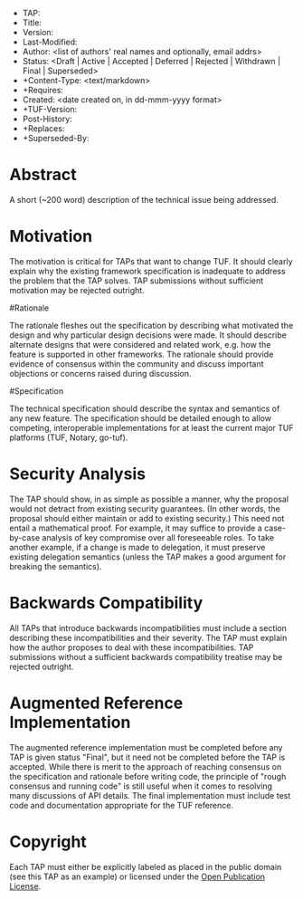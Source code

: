 * TAP: <TAP number>
* Title: <TAP title>
* Version: <version string>
* Last-Modified: <date string>
* Author: <list of authors' real names and optionally, email addrs>
* Status: <Draft | Active | Accepted | Deferred | Rejected | Withdrawn | Final | Superseded>
* +Content-Type: <text/markdown>
* +Requires: <TAP numbers>
* Created: <date created on, in dd-mmm-yyyy format>
* +TUF-Version: <version number>
* Post-History: <dates of postings to the TUF mailing list>
* +Replaces: <TAP number>
* +Superseded-By: <TAP number>

# Abstract

A short (~200 word) description of the technical issue being addressed.

# Motivation

The motivation is critical for TAPs that want to change TUF. It should clearly explain why the existing framework specification is inadequate to address the problem that the TAP solves.  TAP submissions without sufficient motivation may be rejected outright.

#Rationale

The rationale fleshes out the specification by describing what motivated the design and why particular design decisions were made. It should describe alternate designs that were considered and related work, e.g. how the feature is supported in other frameworks. The rationale should provide evidence of consensus within the community and discuss important objections or concerns raised during discussion.

#Specification

The technical specification should describe the syntax and semantics of any new feature. The specification should be detailed enough to allow competing, interoperable implementations for at least the current major TUF platforms (TUF, Notary, go-tuf).

# Security Analysis

The TAP should show, in as simple as possible a manner, why the proposal would not detract from existing security guarantees. (In other words, the proposal should either maintain or add to existing security.) This need not entail a mathematical proof. For example, it may suffice to provide a case-by-case analysis of key compromise over all foreseeable roles. To take another example, if a change is made to delegation, it must preserve existing delegation semantics (unless the TAP makes a good argument for breaking the semantics).

# Backwards Compatibility

All TAPs that introduce backwards incompatibilities must include a section describing these incompatibilities and their severity.  The TAP must explain how the author proposes to deal with these incompatibilities. TAP submissions without a sufficient backwards compatibility treatise may be rejected outright.

# Augmented Reference Implementation

The augmented reference implementation must be completed before any TAP is given status "Final", but it need not be completed before the TAP is accepted. While there is merit to the approach of reaching consensus on the specification and rationale before writing code, the principle of "rough consensus and running code" is still useful when it comes to resolving many discussions of API details. The final implementation must include test code and documentation appropriate for the TUF reference.

# Copyright

Each TAP must either be explicitly labeled as placed in the public domain (see this TAP as an example) or licensed under the [Open Publication License](https://opencontent.org/openpub/).
